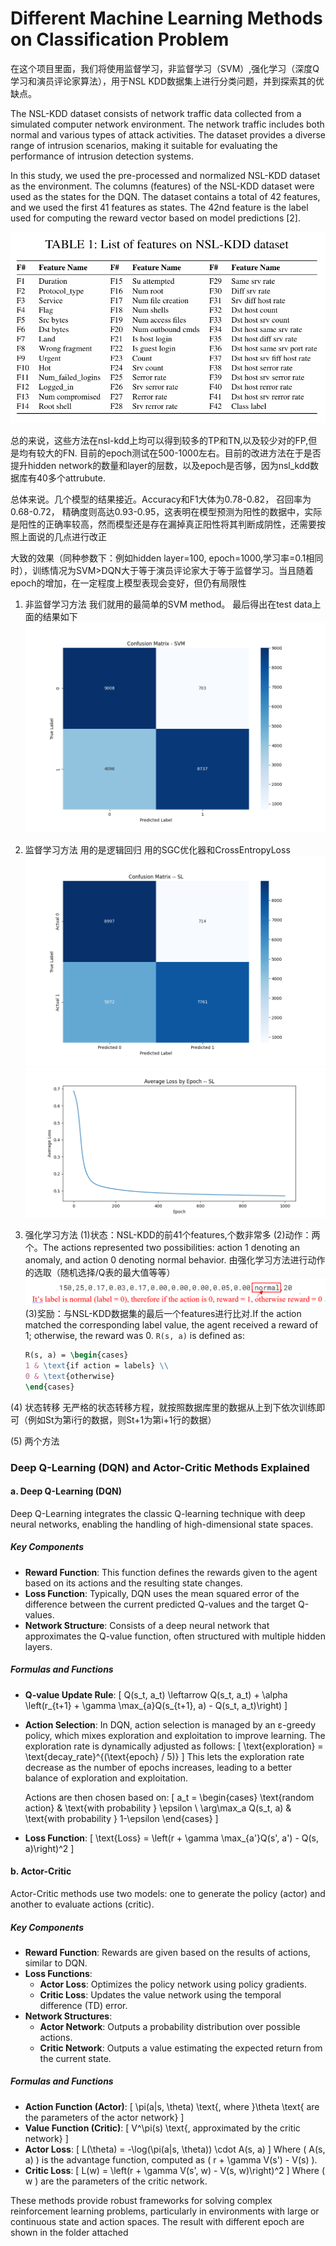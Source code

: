 # Different Machine Learning Methods on Classification Problem
在这个项目里面，我们将使用监督学习，非监督学习（SVM）,强化学习（深度Q学习和演员评论家算法），用于NSL KDD数据集上进行分类问题，并到探索其的优缺点。

The NSL-KDD dataset consists of network traffic data collected from a simulated computer network environment. The network traffic includes both normal and various types of attack activities. The dataset provides a diverse range of intrusion scenarios, making it suitable for evaluating the performance of intrusion detection systems.

In this study, we used the pre-processed and normalized NSL-KDD dataset as the environment. The columns (features) of the NSL-KDD dataset were used as the states for the DQN. The dataset contains a total of 42 features, and we used the first 41 features as states. The 42nd feature is the label used for computing the reward vector based on model predictions [2]. 

![Table 1: List of features on NSL-KDD dataset](description.png "Optional Title")

总的来说，这些方法在nsl-kdd上均可以得到较多的TP和TN,以及较少对的FP,但是均有较大的FN. 目前的epoch测试在500-1000左右。目前的改进方法在于是否提升hidden network的数量和layer的层数，以及epoch是否够，因为nsl_kdd数据库有40多个attrubute.

总体来说。几个模型的结果接近。Accuracy和F1大体为0.78-0.82， 召回率为0.68-0.72， 精确度则高达0.93-0.95，这表明在模型预测为阳性的数据中，实际是阳性的正确率较高，然而模型还是存在漏掉真正阳性将其判断成阴性，还需要按照上面说的几点进行改正

大致的效果（同种参数下：例如hidden layer=100, epoch=1000,学习率=0.1相同时），训练情况为SVM>DQN大于等于演员评论家大于等于监督学习。当且随着epoch的增加，在一定程度上模型表现会变好，但仍有局限性

1. 非监督学习方法
我们就用的最简单的SVM method。
最后得出在test data上面的结果如下
![Table 2: Confusion Matrix for SVM](result_SVM/20241118_215457/confusion_matrix.png "Optional Title")

2. 监督学习方法
用的是逻辑回归
用的SGC优化器和CrossEntropyLoss
![Table 3: Confusion Matrix for SL](result_SL/20241119_110824/confusion_matrix.png "Optional Title")
![Table 4: Loss function for SL](result_SL/20241119_110824/loss_history.png "Optional Title")

3. 强化学习方法
(1)状态：NSL-KDD的前41个features,个数非常多
(2)动作：两个。The actions represented two possibilities: action 1 denoting an anomaly, and action 0 denoting normal behavior. 由强化学习方法进行动作的选取（随机选择/Q表的最大值等等）
   ![Table 5: Explanation for Action](label.png "Optional Title")
(3)奖励：与NSL-KDD数据集的最后一个features进行比对.If the action matched the corresponding label value, the agent received a reward of 1; otherwise, the reward was 0.
      `R(s, a)` is defined as:
      
      ```latex
      R(s, a) = \begin{cases} 
      1 & \text{if action = labels} \\
      0 & \text{otherwise}
      \end{cases}

(4) 状态转移
无严格的状态转移方程，就按照数据库里的数据从上到下依次训练即可（例如St为第i行的数据，则St+1为第i+1行的数据）

(5) 两个方法
### Deep Q-Learning (DQN) and Actor-Critic Methods Explained

#### a. Deep Q-Learning (DQN)

Deep Q-Learning integrates the classic Q-learning technique with deep neural networks, enabling the handling of high-dimensional state spaces.

##### Key Components
- **Reward Function**: This function defines the rewards given to the agent based on its actions and the resulting state changes.
- **Loss Function**: Typically, DQN uses the mean squared error of the difference between the current predicted Q-values and the target Q-values.
- **Network Structure**: Consists of a deep neural network that approximates the Q-value function, often structured with multiple hidden layers.

##### Formulas and Functions
- **Q-value Update Rule**:
  \[
  Q(s_t, a_t) \leftarrow Q(s_t, a_t) + \alpha \left(r_{t+1} + \gamma \max_{a}Q(s_{t+1}, a) - Q(s_t, a_t)\right)
  \]
- **Action Selection**: In DQN, action selection is managed by an ε-greedy policy, which mixes exploration and exploitation to improve learning. The exploration rate is dynamically adjusted as follows:
  \[
  \text{exploration} = \text{decay\_rate}^{(\text{epoch} / 5)}
  \]
  This lets the exploration rate decrease as the number of epochs increases, leading to a better balance of exploration and exploitation.
  
  Actions are then chosen based on:
  \[
  a_t = \begin{cases} 
  \text{random action} & \text{with probability } \epsilon \\
  \arg\max_a Q(s_t, a) & \text{with probability } 1-\epsilon
  \end{cases}
  \]
- **Loss Function**:
  \[
  \text{Loss} = \left(r + \gamma \max_{a'}Q(s', a') - Q(s, a)\right)^2
  \]

#### b. Actor-Critic

Actor-Critic methods use two models: one to generate the policy (actor) and another to evaluate actions (critic).

##### Key Components
- **Reward Function**: Rewards are given based on the results of actions, similar to DQN.
- **Loss Functions**:
  - **Actor Loss**: Optimizes the policy network using policy gradients.
  - **Critic Loss**: Updates the value network using the temporal difference (TD) error.
- **Network Structures**:
  - **Actor Network**: Outputs a probability distribution over possible actions.
  - **Critic Network**: Outputs a value estimating the expected return from the current state.

##### Formulas and Functions
- **Action Function (Actor)**:
  \[
  \pi(a|s, \theta) \text{, where }\theta \text{ are the parameters of the actor network}
  \]
- **Value Function (Critic)**:
  \[
  V^\pi(s) \text{, approximated by the critic network}
  \]
- **Actor Loss**:
  \[
  L(\theta) = -\log(\pi(a|s, \theta)) \cdot A(s, a)
  \]
  Where \( A(s, a) \) is the advantage function, computed as \( r + \gamma V(s') - V(s) \).
- **Critic Loss**:
  \[
  L(w) = \left(r + \gamma V(s', w) - V(s, w)\right)^2
  \]
  Where \( w \) are the parameters of the critic network.

These methods provide robust frameworks for solving complex reinforcement learning problems, particularly in environments with large or continuous state and action spaces. The result with different epoch are shown in the folder attached
